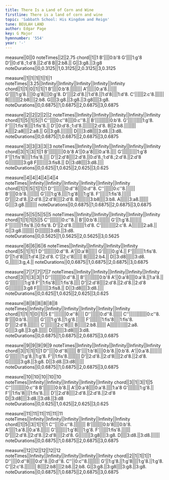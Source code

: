 ```yaml
---
title: There Is a Land of Corn and Wine
firstline: There is a land of corn and wine
topic: 'Sabbath School: His Kingdom and Reign'
tune: BEULAH LAND
author: Edgar Page
key: G Major
hymnnumber: '554'
year: '-'
---
```

measure||0||0
noteTimes||2||2.75
chord||1||1
B'||||0:b'8
G'||||1:g'8
D'||0:d'8.;1:d'8.||2:d'8
B||2:b8.||
G||3:g8.||3:g8
noteDurations||0,0.3125||1,0.3125||2,0.3125||3,0.3125

measure||1||1||1||1||1||1
noteTimes||3.25||Infinity||Infinity||Infinity||Infinity||Infinity
chord||1||1||0||1||1||1
B'||||0:b'8.||||||||
A'||||||0:a'8.||||||
G'||||1:g'8.||||0:g'8||||0:g'8.
D'||||2:d'8.||1:d'8.||1:d'8||||1:d'8.
C'||||||2:c'8.||||||
B||||||||2:b8||||2:b8.
G||||3:g8.||3:g8.||3:g8||||3:g8.
noteDurations||0,0.6875||1,0.6875||2,0.6875||3,0.6875

measure||2||2||2||2||2
noteTimes||Infinity||Infinity||Infinity||Infinity||Infinity
chord||1||5||1||5||1
C''||||0:c''8||||0:c''8.||
B'||||||||||0:b'8.
G'||||||||||1:g'8.
F'||||1:fis'8||||1:fis'8.||
D'||0:d'8.;1:d'8.||||||||2:d'8.
B||2:b8.||||||||
A||||2:a8||||2:a8.||
G||3:g8.||||||||
D||||3:d8||||3:d8.||3:d8.
noteDurations||0,0.6875||1,0.6875||2,0.6875||3,0.6875

measure||3||3||3||3||3
noteTimes||Infinity||Infinity||Infinity||Infinity||Infinity
chord||3||1||3||1||1
B'||||||||||0:b'8
A'||0:a'8||||0:a'8.||||
G'||||||||||1:g'8
F'||1:fis'8||||1:fis'8.||||
D'||2:d'8||||2:d'8.||0:d'8.;1:d'8.;2:d'8.||2:d'8
G||||||||||3:g8
F||||||||3:fis8.||
D||3:d8||||3:d8.||||
noteDurations||0,0.625||1,0.625||2,0.625||3,0.625

measure||4||4||4||4||4||4
noteTimes||Infinity||Infinity||Infinity||Infinity||Infinity||Infinity
chord||1||1||5||1||1||1
D''||||||||0:d''8||||0:d''8.
C''||||||0:c''8.||||||
B'||||0:b'8.||||||||
G'||||1:g'8.||||1:g'8||||1:g'8.
F'||||||1:fis'8.||||||
D'||||2:d'8.||2:d'8.||2:d'8||||2:d'8.
B||||||||3:b8||||3:b8.
A||||||3:a8.||||||
G||||3:g8.||||||||
noteDurations||0,0.6875||1,0.6875||2,0.6875||3,0.6875

measure||5||5||5||5||5
noteTimes||Infinity||Infinity||Infinity||Infinity||Infinity
chord||1||1||1||5||5
C''||||||||0:c''8.||
B'||0:b'8.||||||||
G'||1:g'8.||||||||
F'||||||||1:fis'8.||0:fis'8.
D'||2:d'8.||||||||1:d'8.
C'||||||||||2:c'8.
A||||||||2:a8.||
G||3:g8.||||||||
D||||||||3:d8.||3:d8.
noteDurations||0,0.5625||1,0.5625||2,0.5625||3,0.5625

measure||6||6||6||6
noteTimes||Infinity||Infinity||Infinity||Infinity
chord||5||1||1||1
D''||||||||0:d''8.
A'||0:a'8||||||
G'||||||0:g'4.||
F'||||||||1:fis'8.
D'||1:d'8||||1:d'4.||2:d'8.
C'||2:c'8||||||
B||||||2:b4.||
D||3:d8||||||3:d8.
G,||||||3:g,4.||
noteDurations||0,0.6875||1,0.6875||2,0.6875||3,0.6875

measure||7||7||7||7||7
noteTimes||Infinity||Infinity||Infinity||Infinity||Infinity
chord||3||1||3||3||1
D''||||||||0:d''8.||
B'||||||||||0:b'8
A'||0:a'8||||0:a'8.||1:a'8.||
G'||||||||||1:g'8
F'||1:fis'8||||1:fis'8.||||
D'||2:d'8||||2:d'8.||2:d'8.||2:d'8
G||||||||||3:g8
F||||||||3:fis8.||
D||3:d8||||3:d8.||||
noteDurations||0,0.625||1,0.625||2,0.625||3,0.625

measure||8||8||8||8||8||8
noteTimes||Infinity||Infinity||Infinity||Infinity||Infinity||Infinity
chord||1||1||1||0||1||5
E''||||||||0:e''8||||
D''||||||0:d''8.||||||
C''||||||||||||0:c''8.
B'||||0:b'8.||||||||
G'||||1:g'8.||1:g'8.||||||
F'||||||||1:fis'8||||1:fis'8.
D'||||2:d'8.||||||||
C'||||||||2:c'8||||
B||||||2:b8.||||||
A||||||||||||2:a8.
G||||3:g8.||3:g8.||||||
D||||||||3:d8||||3:d8.
noteDurations||0,0.6875||1,0.6875||2,0.6875||3,0.6875

measure||9||9||9||9||9
noteTimes||Infinity||Infinity||Infinity||Infinity||Infinity
chord||3||1||1||1||1
D''||||0:d''8||||||
B'||||1:b'8||||0:b'8.||0:b'8.
A'||0:a'8.||||||||
G'||||||||1:g'8.||1:g'8.
F'||1:fis'8.||||||||
D'||2:d'8.||2:d'8||||2:d'8.||2:d'8.
G||||||||3:g8.||3:g8.
D||3:d8.||3:d8||||||
noteDurations||0,0.6875||1,0.6875||2,0.6875||3,0.6875

measure||10||10||10||10||10
noteTimes||Infinity||Infinity||Infinity||Infinity||Infinity
chord||3||1||3||1||5
C''||||||||||0:c''8
B'||||||||0:b'8.||
A'||0:a'8||||0:a'8.||||1:a'8
G'||||||||1:g'8.||
F'||1:fis'8||||1:fis'8.||||
D'||2:d'8||||2:d'8.||2:d'8.||2:d'8
D||3:d8||||3:d8.||3:d8.||3:d8
noteDurations||0,0.625||1,0.625||2,0.625||3,0.625

measure||11||11||11||11||11||11
noteTimes||Infinity||Infinity||Infinity||Infinity||Infinity||Infinity
chord||1||5||3||1||1||1
C''||||0:c''8.||||||||
B'||||||||0:b'8||||0:b'8.
A'||||1:a'8.||0:a'8.||||||
G'||||||||1:g'8||||1:g'8.
F'||||||1:fis'8.||||||
D'||||2:d'8.||2:d'8.||2:d'8||||2:d'8.
G||||||||3:g8||||3:g8.
D||||3:d8.||3:d8.||||||
noteDurations||0,0.6875||1,0.6875||2,0.6875||3,0.6875

measure||12||12||12||12||12
noteTimes||Infinity||Infinity||Infinity||Infinity||Infinity
chord||2||1||1||1||1
D''||||0:d''8||||0:d''8.||0:d''8.
C''||0:c''8.||||||||
G'||1:g'8.||1:g'8||||1:g'8.||1:g'8.
C'||2:c'8.||||||||
B||||2:b8||||2:b8.||2:b8.
G||3:g8.||3:g8||||3:g8.||3:g8.
noteDurations||0,0.6875||1,0.6875||2,0.6875||3,0.6875

